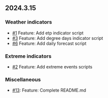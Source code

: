 ## 2024.3.15

### Weather indicators

* [#1](https://gitlab.mfi.tls/science-dev/nwp-processing/vigiclimm-indicators/-/issues/1) Feature: Add etp indicator script
* [#3](https://gitlab.mfi.tls/science-dev/nwp-processing/vigiclimm-indicators/-/issues/3) Feature: Add degree days indicator script
* [#6](https://gitlab.mfi.tls/science-dev/nwp-processing/vigiclimm-indicators/-/issues/6) Feature: Add daily forecast script

### Extreme indicators

* [#2](https://gitlab.mfi.tls/science-dev/nwp-processing/vigiclimm-indicators/-/issues/2) Feature: Add extreme events scripts

### Miscellaneous

* [#13](https://gitlab.mfi.tls/science-dev/nwp-processing/vigiclimm-indicators/-/issues/13): Feature: Complete README.md
